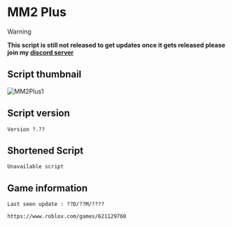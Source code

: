 # MM2 Plus
> [!WARNING]
> **This script is still not released to get updates once it gets released please join my [discord server](https://discord.gg/vAWJMYJYcR)**

## Script thumbnail
![MM2Plus1](https://github.com/user-attachments/assets/6014106c-1e0b-495d-b1d1-6d4682f3f672)
## Script version
`Version ?.??`
## Shortened Script
```
Unavailable script
```
## Game information
`Last seen update : ??D/??M/????`
```
https://www.roblox.com/games/621129760
```
